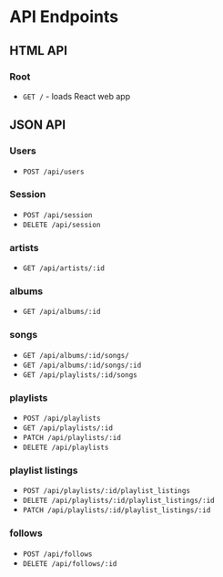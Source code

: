# API Endpoints

## HTML API

### Root
- `GET /` - loads React web app

## JSON API

### Users
- `POST /api/users`

### Session
- `POST /api/session`
- `DELETE /api/session`

### artists
- `GET /api/artists/:id`

### albums
- `GET /api/albums/:id`

### songs
- `GET /api/albums/:id/songs/`
- `GET /api/albums/:id/songs/:id`
- `GET /api/playlists/:id/songs`

### playlists
- `POST /api/playlists`
- `GET /api/playlists/:id`
- `PATCH /api/playlists/:id`
- `DELETE /api/playlists`

### playlist listings
- `POST /api/playlists/:id/playlist_listings`
- `DELETE /api/playlists/:id/playlist_listings/:id`
- `PATCH /api/playlists/:id/playlist_listings/:id`

### follows
- `POST /api/follows`
- `DELETE /api/follows/:id`
